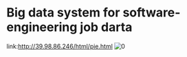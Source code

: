 # Big data system for software-engineering job darta
link:http://39.98.86.246/html/pie.html
![0](http://39.98.86.246/html/bg.jpg)
